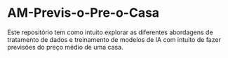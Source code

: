 # AM-Previs-o-Pre-o-Casa
Este repositório tem como intuito explorar as diferentes abordagens de tratamento de dados e treinamento de modelos de IA com intuito de fazer previsões do preço médio de uma casa. 
